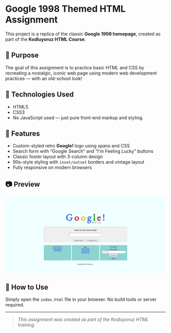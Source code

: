 # Google 1998 Themed HTML Assignment

This project is a replica of the classic **Google 1998 homepage**, created as part of the **Kodluyoruz HTML Course**.

## 🧠 Purpose
The goal of this assignment is to practice basic HTML and CSS by recreating a nostalgic, iconic web page using modern web development practices — with an old-school look!

## 🧱 Technologies Used
- HTML5  
- CSS3  
- No JavaScript used — just pure front-end markup and styling.

## 🎨 Features
- Custom-styled retro **Google!** logo using spans and CSS
- Search form with “Google Search” and “I'm Feeling Lucky” buttons
- Classic footer layout with 3-column design
- 90s-style styling with `inset/outset` borders and vintage layout
- Fully responsive on modern browsers

## 📷 Preview
![screenshot](image/screenshot.png)

## 📁 How to Use
Simply open the `index.html` file in your browser. No build tools or server required.

---

> _This assignment was created as part of the Kodluyoruz HTML training._

